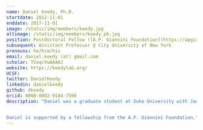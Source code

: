```yaml
---
name: Daniel Keedy, Ph.D.
startdate: 2012-11-01
enddate: 2017-11-01
image: /static/img/members/keedy.jpg
altimage: /static/img/members/keedy_pb.jpg
position: Postdoctoral Fellow ([A.P. Giannini Foundation](https://apgianninifoundation.org))
subsequent: Assistant Professor @ City University of New York
pronouns: he/him/his
email: daniel.keedy (at) gmail.com
scholar: TVaqcVwAAAAJ
website: https://keedylab.org/
UCSF:
twitter: DanielKeedy
linkedin: danielkeedy
github: dkeedy
orcid: 0000-0002-9184-7586
description: "Daniel was a graduate student at Duke University with Jane and David Richardson, where he studied protein flexibility in structure validation, prediction, and design. In the Fraser lab, he will develop techniques to build multi-conformer structural models, extract functional cooperative conformational changes, and engineer allosteric/drug-sensitive proteins.


Daniel is supported by a fellowship from the A.P. Giannini Foundation."
---
```

